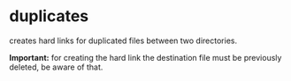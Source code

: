 # duplicates
creates hard links for duplicated files between two directories.

**Important:** for creating the hard link the destination file must be previously deleted, be aware of that.
